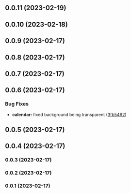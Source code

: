 

## 0.0.11 (2023-02-19)

## 0.0.10 (2023-02-18)

## 0.0.9 (2023-02-17)

## 0.0.8 (2023-02-17)

## 0.0.7 (2023-02-17)

## 0.0.6 (2023-02-17)


### Bug Fixes

* **calendar:** fixed background being transparent ([3fb5462](https://github.com/DateDreamer/DateDreamer/commit/3fb54627ac449f4e74db78441160b1cfeb267495))

## 0.0.5 (2023-02-17)

## 0.0.4 (2023-02-17)

### 0.0.3 (2023-02-17)

### 0.0.2 (2023-02-17)

### 0.0.1 (2023-02-17)